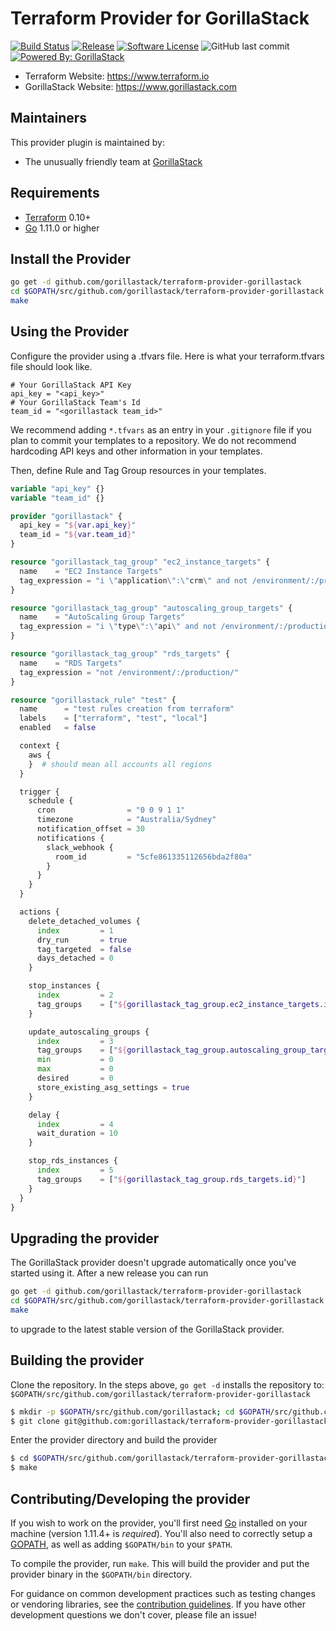 Terraform Provider for GorillaStack
==================

[![Build Status](https://img.shields.io/travis/GorillaStack/terraform-provider-gorillastack/master.svg?style=for-the-badge)](https://travis-ci.org/GorillaStack/terraform-provider-gorillastack)
[![Release](https://img.shields.io/github/tag/GorillaStack/terraform-provider-gorillastack.svg?label=Release&style=for-the-badge)](https://github.com/GorillaStack/terraform-provider-gorillastack/releases/latest)
[![Software License](https://img.shields.io/badge/license-MPL-brightgreen.svg?style=for-the-badge)](/LICENSE.md)
![GitHub last commit](https://img.shields.io/github/last-commit/gorillastack/terraform-provider-gorillastack.svg?style=for-the-badge)
[![Powered By: GorillaStack](https://img.shields.io/badge/powered%20by-GorillaStack-green.svg?style=for-the-badge)](https://www.gorillastack.com)

- Terraform Website: https://www.terraform.io
- GorillaStack Website: https://www.gorillastack.com
<!-- - Documentation: https://www.terraform.io/docs/providers/gorillastack/index.html -->

Maintainers
-----------

This provider plugin is maintained by:

* The unusually friendly team at [GorillaStack](https://www.gorillastack.com/)

Requirements
------------

-	[Terraform](https://www.terraform.io/downloads.html) 0.10+
-	[Go](https://golang.org/doc/install) 1.11.0 or higher


Install the Provider
--------------------

```bash
go get -d github.com/gorillastack/terraform-provider-gorillastack
cd $GOPATH/src/github.com/gorillastack/terraform-provider-gorillastack
make
```

Using the Provider
------------------

Configure the provider using a .tfvars file. Here is what your terraform.tfvars file should look like.

```
# Your GorillaStack API Key
api_key = "<api_key>"
# Your GorillaStack Team's Id
team_id = "<gorillastack team_id>"
```

We recommend adding `*.tfvars` as an entry in your `.gitignore` file if you plan to commit your templates to a repository.
We do not recommend hardcoding API keys and other information in your templates.

Then, define Rule and Tag Group resources in your templates.

```terraform
variable "api_key" {}
variable "team_id" {}

provider "gorillastack" {
  api_key = "${var.api_key}"
  team_id = "${var.team_id}"
}

resource "gorillastack_tag_group" "ec2_instance_targets" {
  name    = "EC2 Instance Targets"
  tag_expression = "i \"application\":\"crm\" and not /environment/:/production/"
}

resource "gorillastack_tag_group" "autoscaling_group_targets" {
  name    = "AutoScaling Group Targets"
  tag_expression = "i \"type\":\"api\" and not /environment/:/production/"
}

resource "gorillastack_tag_group" "rds_targets" {
  name    = "RDS Targets"
  tag_expression = "not /environment/:/production/"
}

resource "gorillastack_rule" "test" {
  name      = "test rules creation from terraform"
  labels    = ["terraform", "test", "local"]
  enabled   = false

  context {
    aws {
    }  # should mean all accounts all regions
  }

  trigger {
    schedule {
      cron                = "0 0 9 1 1"
      timezone            = "Australia/Sydney"
      notification_offset = 30
      notifications {
        slack_webhook {
          room_id         = "5cfe861335112656bda2f80a"
        }
      }
    }
  }

  actions {
    delete_detached_volumes {
      index         = 1
      dry_run       = true
      tag_targeted  = false
      days_detached = 0
    }

    stop_instances {
      index         = 2
      tag_groups    = ["${gorillastack_tag_group.ec2_instance_targets.id}"]
    }

    update_autoscaling_groups {
      index         = 3
      tag_groups    = ["${gorillastack_tag_group.autoscaling_group_targets.id}"]
      min           = 0
      max           = 0
      desired       = 0
      store_existing_asg_settings = true
    }

    delay {
      index         = 4
      wait_duration = 10
    }

    stop_rds_instances {
      index         = 5
      tag_groups    = ["${gorillastack_tag_group.rds_targets.id}"]
    }
  }
}
```


Upgrading the provider
----------------------

The GorillaStack provider doesn't upgrade automatically once you've started using it. After a new release you can run 

```bash
go get -d github.com/gorillastack/terraform-provider-gorillastack
cd $GOPATH/src/github.com/gorillastack/terraform-provider-gorillastack
make
```

to upgrade to the latest stable version of the GorillaStack provider.

Building the provider
---------------------

Clone the repository. In the steps above, `go get -d` installs the repository to: `$GOPATH/src/github.com/gorillastack/terraform-provider-gorillastack`

```sh
$ mkdir -p $GOPATH/src/github.com/gorillastack; cd $GOPATH/src/github.com/gorillastack
$ git clone git@github.com:gorillastack/terraform-provider-gorillastack
```

Enter the provider directory and build the provider

```sh
$ cd $GOPATH/src/github.com/gorillastack/terraform-provider-gorillastack
$ make
```

Contributing/Developing the provider
------------------------------------

If you wish to work on the provider, you'll first need [Go](http://www.golang.org) installed on your machine (version 1.11.4+ is *required*). You'll also need to correctly setup a [GOPATH](http://golang.org/doc/code.html#GOPATH), as well as adding `$GOPATH/bin` to your `$PATH`.

To compile the provider, run `make`. This will build the provider and put the provider binary in the `$GOPATH/bin` directory.

For guidance on common development practices such as testing changes or vendoring libraries, see the [contribution guidelines](https://github.com/gorillastack/terraform-provider-gorillastack/blob/master/CONTRIBUTING.md). If you have other development questions we don't cover, please file an issue!
